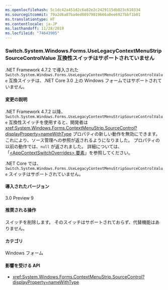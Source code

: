```yaml
---
ms.openlocfilehash: 5c1dc42a451d2c6a82e2c2429115db023c610334
ms.sourcegitcommit: 79a2d6a07ba4ed08979819666a0ee6927bbf1b01
ms.translationtype: HT
ms.contentlocale: ja-JP
ms.lasthandoff: 11/28/2019
ms.locfileid: "74643905"
---
```

### <a name="switchsystemwindowsformsuselegacycontextmenustripsourcecontrolvalue-compatibility-switch-not-supported"></a>Switch.System.Windows.Forms.UseLegacyContextMenuStripSourceControlValue 互換性スイッチはサポートされていません

.NET Framework 4.7.2 で導入された `Switch.System.Windows.Forms.UseLegacyContextMenuStripSourceControlValue` 互換スイッチは、.NET Core 3.0 上の Windows フォームではサポートされていません。

#### <a name="change-description"></a>変更の説明

.NET Framework 4.7.2 以降、`Switch.System.Windows.Forms.UseLegacyContextMenuStripSourceControlValue` 互換性スイッチを使用すると、開発者は <xref:System.Windows.Forms.ContextMenuStrip.SourceControl?displayProperty=nameWithType> プロパティの新しい動作を無効にできます。これにより、ソース管理への参照が返されるようになりました。 プロパティの以前の動作では、`null` が返されました。 詳細については、「[\<AppContextSwitchOverrides> 要素](~/docs/framework/configure-apps/file-schema/runtime/appcontextswitchoverrides-element.md)」を参照してください。

.NET Core では、`Switch.System.Windows.Forms.UseLegacyContextMenuStripSourceControlValue` スイッチはサポートされていません。

#### <a name="version-introduced"></a>導入されたバージョン

3.0 Preview 9

#### <a name="recommended-action"></a>推奨される操作

スイッチを削除します。 そのスイッチはサポートされておらず、代替機能はありません。

#### <a name="category"></a>カテゴリ

Windows フォーム

#### <a name="affected-apis"></a>影響を受ける API

- <xref:System.Windows.Forms.ContextMenuStrip.SourceControl?displayProperty=nameWithType>

<!-- 

### Affected APIs

- `P:System.Windows.Forms.ContextMenuStrip.SourceControl`

-->
